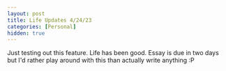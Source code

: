 ```yaml
---
layout: post
title: Life Updates 4/24/23
categories: [Personal]
hidden: true
---
```


Just testing out this feature. Life has been good. Essay is due in two days but I'd rather play around with this than actually write anything :P

